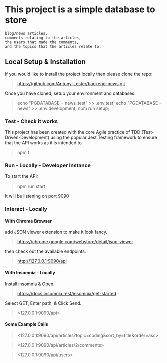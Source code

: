 # This project is a simple database to store

    blog/news articles, 
    comments relating to the articles,
    the users that made the comments, 
    and the topics that the articles relate to. 

## Local Setup & Installation

If you would like to install the project locally then please clone the repo:

><https://github.com/Antony-Lester/backend-news.git>

Once you have cloned, setup your environment and databases:

>echo "PGDATABASE = news_test" >> .env.test; echo "PGDATABASE = news" >> .env.development; npm run setup;

### Test - Check it works

This project has been created with the core Agile practice of TDD (Test-Driven-Development) using the popular Jest Testing framework to ensure that the API works as it is intended to.

>npm t

### Run - Locally - Developer Instance

To start the API:

>npm run start

It will be listening on port 9090

### Interact - Locally

#### With Chrome Browser

add JSON viewer extension to make it look fancy.

><https://chrome.google.com/webstore/detail/json-viewer>

then check out the available endpoints.

><http://127.0.0.1:9090/api>

#### With Insomnia - Locally

Install insomnia & Open.

><https://docs.insomnia.rest/insomnia/get-started>

Select GET, Enter path, & Click Send.

><127.0.0.1:9090/api>

#### Some Example Calls

><127.0.0.1:9090/api/articles?topic=coding&sort_by=title&order=asc>

><127.0.0.1:9090/api/articles/2/comments>

><127.0.0.1:9090/api/users>
